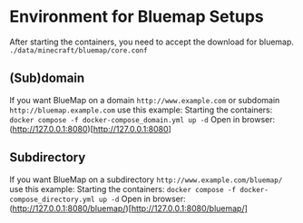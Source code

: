 # Environment for Bluemap Setups
After starting the containers, you need to accept the download for bluemap.
`./data/minecraft/bluemap/core.conf`

## (Sub)domain
If you want BlueMap on a domain `http://www.example.com` or subdomain `http://bluemap.example.com` use this example:
Starting the containers: `docker compose -f docker-compose_domain.yml up -d`
Open in browser: (http://127.0.0.1:8080)[http://127.0.0.1:8080]

## Subdirectory
If you want BlueMap on a subdirectory `http://www.example.com/bluemap/` use this example:
Starting the containers: `docker compose -f docker-compose_directory.yml up -d`
Open in browser: (http://127.0.0.1:8080/bluemap/)[http://127.0.0.1:8080/bluemap/]